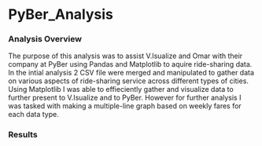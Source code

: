 # PyBer_Analysis
### Analysis Overview
  The purpose of this analysis was to assist V.Isualize and Omar with their company at PyBer using Pandas and Matplotlib to aquire ride-sharing data. In the intial analysis 2 CSV file were merged and manipulated to gather data on various aspects of ride-sharing service across different types of cities. Using Matplotlib I was able to effieciently gather and visualize data to further present to V.Isualize and to PyBer. However for further analysis I was tasked with making a multiple-line graph based on weekly fares for each data type.
  
### Results
  
